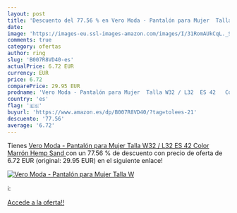 ```yaml
---
layout: post
title: 'Descuento del 77.56 % en Vero Moda - Pantalón para Mujer  Talla W'
date: 
image: 'https://images-eu.ssl-images-amazon.com/images/I/31RomAUkCqL._SL200_.jpg'
comments: true
category: ofertas
author: ring
slug: 'B007R8VD40-es'
actualPrice: 6.72 EUR
currency: EUR
price: 6.72
comparePrice: 29.95 EUR
prodname: 'Vero Moda - Pantalón para Mujer  Talla W32 / L32  ES 42   Color Marrón  Hemp Sand '
country: 'es'
flag: '🇪🇸'
buyurl: 'https://www.amazon.es/dp/B007R8VD40/?tag=tolees-21'
descuento: '77.56'
average: '6.72'
---
```


Tienes [Vero Moda - Pantalón para Mujer  Talla W32 / L32  ES 42   Color Marrón  Hemp Sand ](https://www.amazon.es/dp/B007R8VD40/?tag=tolees-21) con un 77.56 % de descuento con precio de oferta de 6.72 EUR (original: 29.95 EUR) en el siguiente enlace!

[![Vero Moda - Pantalón para Mujer  Talla W](https://images-eu.ssl-images-amazon.com/images/I/31RomAUkCqL._SL200_.jpg)](https://www.amazon.es/dp/B007R8VD40/?tag=tolees-21)

ℹ️:


[Accede a la oferta!!](https://www.amazon.es/dp/B007R8VD40/?tag=tolees-21)
